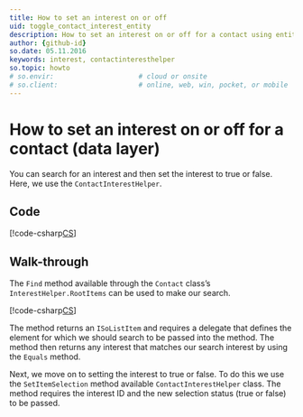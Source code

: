 ```yaml
---
title: How to set an interest on or off
uid: toggle_contact_interest_entity
description: How to set an interest on or off for a contact using entities
author: {github-id}
so.date: 05.11.2016
keywords: interest, contactinteresthelper
so.topic: howto
# so.envir:                     # cloud or onsite
# so.client:                    # online, web, win, pocket, or mobile
---
```


# How to set an interest on or off for a contact (data layer)

You can search for an interest and then set the interest to true or false. Here, we use the `ContactInterestHelper`.

## Code

[!code-csharp[CS](includes/toggle-interest-entity.cs)]

## Walk-through

The `Find` method available through the `Contact` class’s `InterestHelper.RootItems` can be used to make our search.

[!code-csharp[CS](includes/toggle-interest-entity.cs?range=14-18)]

The method returns an `ISoListItem` and requires a delegate that defines the element for which we should search to be passed into the method. The method then returns any interest that matches our search interest by using the `Equals` method.

Next, we move on to setting the interest to true or false. To do this we use the `SetItemSelection` method available `ContactInterestHelper` class. The method requires the interest ID and the new selection status (true or false) to be passed.
